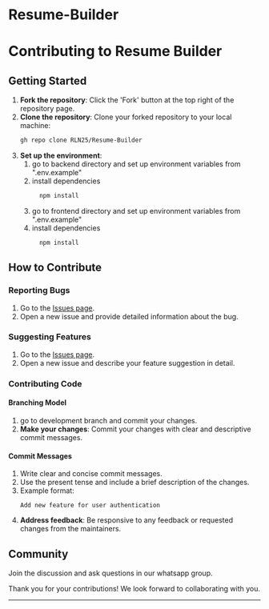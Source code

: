 # Resume-Builder

# Contributing to Resume Builder

## Getting Started

1. **Fork the repository**: Click the 'Fork' button at the top right of the repository page.
2. **Clone the repository**: Clone your forked repository to your local machine:
    ```sh
    gh repo clone RLN25/Resume-Builder
    ```
3. **Set up the environment**:
   1. go to backend directory and set up environment variables from ".env.example"
   2. install dependencies
      ```sh
        npm install
      ```
   4. go to frontend directory and set up environment variables from ".env.example"
   5. install dependencies
      ```sh
        npm install
      ```

## How to Contribute

### Reporting Bugs

1. Go to the [Issues page](https://github.com/your-username/zidio-resume-builder/issues).
2. Open a new issue and provide detailed information about the bug.

### Suggesting Features

1. Go to the [Issues page](https://github.com/your-username/zidio-resume-builder/issues).
2. Open a new issue and describe your feature suggestion in detail.

### Contributing Code

#### Branching Model

1. go to development branch and commit your changes.
2. **Make your changes**: Commit your changes with clear and descriptive commit messages.

#### Commit Messages

1. Write clear and concise commit messages.
2. Use the present tense and include a brief description of the changes.
3. Example format:
    ```
    Add new feature for user authentication
    ```
4. **Address feedback**: Be responsive to any feedback or requested changes from the maintainers.

## Community

Join the discussion and ask questions in our whatsapp group.

Thank you for your contributions! We look forward to collaborating with you.

---
